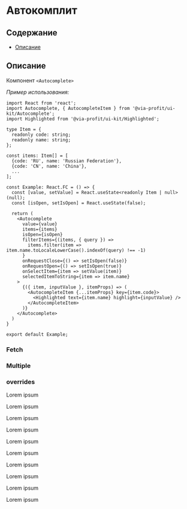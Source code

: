# Автокомплит

## Содержание

- [Описание](#описание)

## Описание

Компонент `<Autocomplete>`

_Пример использования:_

```tsx
import React from 'react';
import Autocomplete, { AutocompleteItem } from '@via-profit/ui-kit/Autocomplete';
import Highlighted from '@via-profit/ui-kit/Highlighted';

type Item = {
  readonly code: string;
  readonly name: string;
};

const items: Item[] = [
  {code: 'RU', name: 'Russian Federation'},
  {code: 'CN', name: 'China'},
  ...
];

const Example: React.FC = () => {
  const [value, setValue] = React.useState<readonly Item | null>(null);
  const [isOpen, setIsOpen] = React.useState(false);

  return (
    <Autocomplete
      value={value}
      items={items}
      isOpen={isOpen}
      filterItems={(items, { query }) =>
        items.filter(item => item.name.toLocaleLowerCase().indexOf(query) !== -1)
      }
      onRequestClose={() => setIsOpen(false)}
      onRequestOpen={() => setIsOpen(true)}
      onSelectItem={item => setValue(item)}
      selectedItemToString={item => item.name}
    >
      {({ item, inputValue }, itemProps) => (
        <AutocompleteItem {...itemProps} key={item.code}>
          <Highlighted text={item.name} highlight={inputValue} />
        </AutocompleteItem>
      )}
    </Autocomplete>
  )
}

export default Example;
```

<ExampleAutocompleteOverview />

### Fetch

<ExampleAutocompleteFetch />

### Multiple

<ExampleAutocompleteMultiple />

### overrides

<ExampleAutocompleteOverrides />
Lorem ipsum

Lorem ipsum

Lorem ipsum

Lorem ipsum

Lorem ipsum

Lorem ipsum

Lorem ipsum

Lorem ipsum

Lorem ipsum

Lorem ipsum
